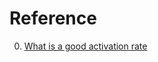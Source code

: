 # Reference

0. [What is a good activation rate](https://www.lennysnewsletter.com/p/what-is-a-good-activation-rate)

